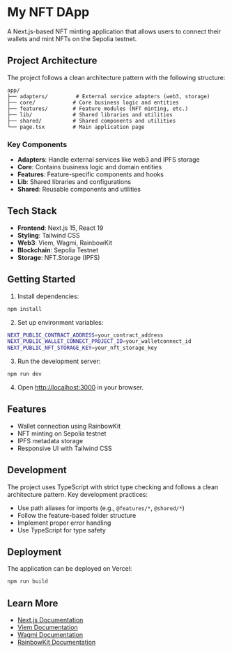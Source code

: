 # My NFT DApp

A Next.js-based NFT minting application that allows users to connect their wallets and mint NFTs on the Sepolia testnet.

## Project Architecture

The project follows a clean architecture pattern with the following structure:

```
app/
├── adapters/         # External service adapters (web3, storage)
├── core/            # Core business logic and entities
├── features/        # Feature modules (NFT minting, etc.)
├── lib/             # Shared libraries and utilities
├── shared/          # Shared components and utilities
└── page.tsx         # Main application page
```

### Key Components

- **Adapters**: Handle external services like web3 and IPFS storage
- **Core**: Contains business logic and domain entities
- **Features**: Feature-specific components and hooks
- **Lib**: Shared libraries and configurations
- **Shared**: Reusable components and utilities

## Tech Stack

- **Frontend**: Next.js 15, React 19
- **Styling**: Tailwind CSS
- **Web3**: Viem, Wagmi, RainbowKit
- **Blockchain**: Sepolia Testnet
- **Storage**: NFT.Storage (IPFS)

## Getting Started

1. Install dependencies:

```bash
npm install
```

2. Set up environment variables:

```bash
NEXT_PUBLIC_CONTRACT_ADDRESS=your_contract_address
NEXT_PUBLIC_WALLET_CONNECT_PROJECT_ID=your_walletconnect_id
NEXT_PUBLIC_NFT_STORAGE_KEY=your_nft_storage_key
```

3. Run the development server:

```bash
npm run dev
```

4. Open [http://localhost:3000](http://localhost:3000) in your browser.

## Features

- Wallet connection using RainbowKit
- NFT minting on Sepolia testnet
- IPFS metadata storage
- Responsive UI with Tailwind CSS

## Development

The project uses TypeScript with strict type checking and follows a clean architecture pattern. Key development practices:

- Use path aliases for imports (e.g., `@features/*`, `@shared/*`)
- Follow the feature-based folder structure
- Implement proper error handling
- Use TypeScript for type safety

## Deployment

The application can be deployed on Vercel:

```bash
npm run build
```

## Learn More

- [Next.js Documentation](https://nextjs.org/docs)
- [Viem Documentation](https://viem.sh)
- [Wagmi Documentation](https://wagmi.sh)
- [RainbowKit Documentation](https://www.rainbowkit.com)
